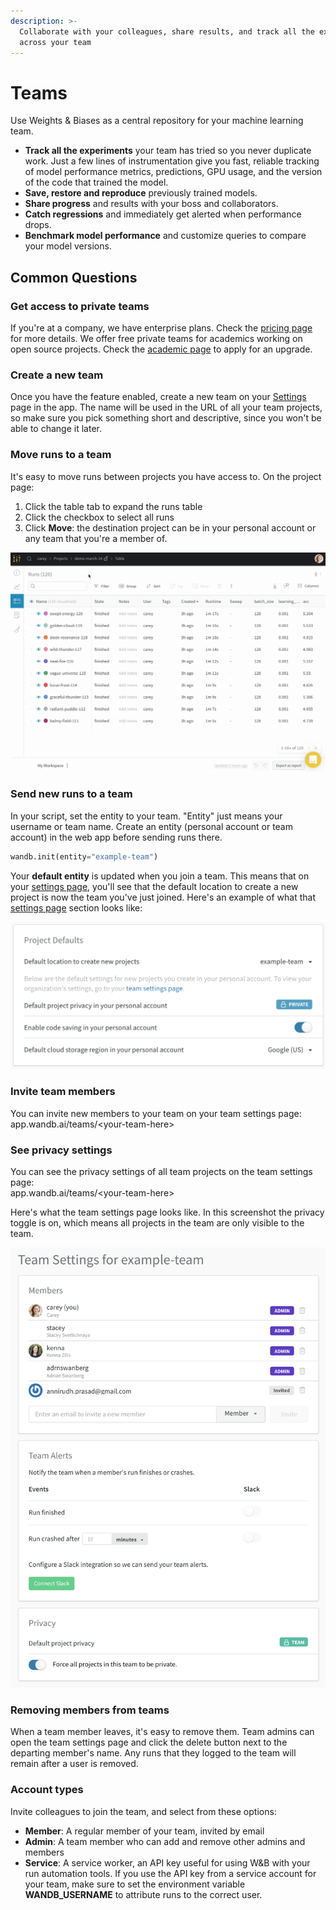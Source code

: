 ```yaml
---
description: >-
  Collaborate with your colleagues, share results, and track all the experiments
  across your team
---
```


# Teams

Use Weights & Biases as a central repository for your machine learning team.

* **Track all the experiments** your team has tried so you never duplicate work. Just a few lines of instrumentation give you fast, reliable tracking of model performance metrics, predictions, GPU usage, and the version of the code that trained the model.
* **Save, restore and reproduce** previously trained models.
* **Share progress** and results with your boss and collaborators.
* **Catch regressions** and immediately get alerted when performance drops.
* **Benchmark model performance** and customize queries to compare your model versions.

## Common Questions

### Get access to private teams

If you're at a company, we have enterprise plans. Check the [pricing page](https://www.wandb.com/pricing) for more details. We offer free private teams for academics working on open source projects. Check the [academic page](https://www.wandb.com/academic) to apply for an upgrade.

### Create a new team

Once you have the feature enabled, create a new team on your [Settings](https://app.wandb.ai/settings) page in the app. The name will be used in the URL of all your team projects, so make sure you pick something short and descriptive, since you won't be able to change it later.

### Move runs to a team

It's easy to move runs between projects you have access to. On the project page:

1. Click the table tab to expand the runs table
2. Click the checkbox to select all runs
3. Click **Move**: the destination project can be in your personal account or any team that you're a member of.

![](../../.gitbook/assets/demo-move-runs.gif)

### Send new runs to a team

In your script, set the entity to your team. "Entity" just means your username or team name. Create an entity \(personal account or team account\) in the web app before sending runs there.

```python
wandb.init(entity="example-team")
```

Your **default entity** is updated when you join a team. This means that on your [settings page](https://app.wandb.ai/settings), you'll see that the default location to create a new project is now the team you've just joined. Here's an example of what that [settings page](https://app.wandb.ai/settings) section looks like:

![](../../.gitbook/assets/screen-shot-2020-08-17-at-12.48.57-am.png)

### Invite team members

You can invite new members to your team on your team settings page:  
app.wandb.ai/teams/&lt;your-team-here&gt;

### See privacy settings

You can see the privacy settings of all team projects on the team settings page:  
app.wandb.ai/teams/&lt;your-team-here&gt;

Here's what the team settings page looks like. In this screenshot the privacy toggle is on, which means all projects in the team are only visible to the team.

![](../../.gitbook/assets/demo-team-settings.png)

### Removing members from teams

When a team member leaves, it's easy to remove them. Team admins can open the team settings page and click the delete button next to the departing member's name. Any runs that they logged to the team will remain after a user is removed.

### Account types

Invite colleagues to join the team, and select from these options:

* **Member**: A regular member of your team, invited by email
* **Admin**: A team member who can add and remove other admins and members
* **Service**: A service worker, an API key useful for using W&B with your run automation tools. If you use the API key from a service account for your team, make sure to set the environment variable **WANDB\_USERNAME** to attribute runs to the correct user.


